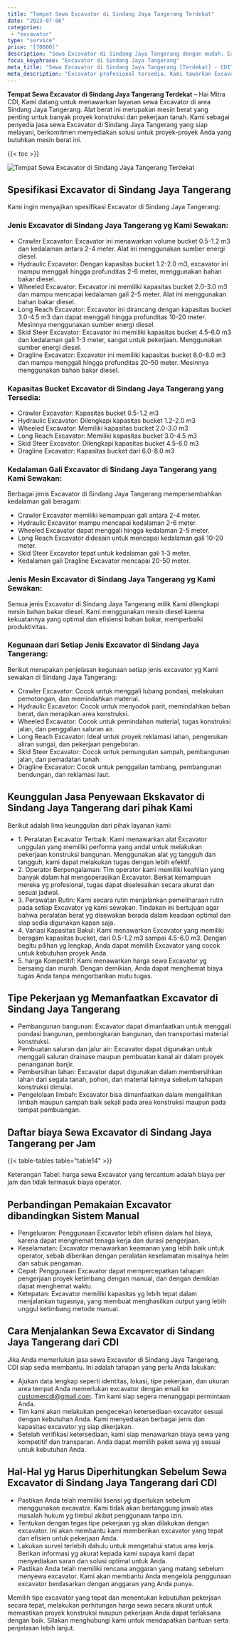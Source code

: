 ```yaml
---
title: "Tempat Sewa Excavator di Sindang Jaya Tangerang Terdekat"
date: "2023-07-06"
categories:
 - "excavator"
type: "service"
price: "[70000]"
description: "Sewa Excavator di Sindang Jaya Tangerang dengan mudah. Excavator menjadi pilihan utama kontraktor untuk menunjang kelancaran pekerjaan. Dapatkan informasi detail."
focus_keyphrase: "Excavator di Sindang Jaya Tangerang"
meta_title: "Sewa Excavator di Sindang Jaya Tangerang [Terdekat] - CDI"
meta_description: "Excavator profesional tersedia. Kami tawarkan Excavator berkualitas untuk menyelesaikan pekerjaan. Penawaran spesial minggu ini tersedia."
---
```


**Tempat Sewa Excavator di Sindang Jaya Tangerang Terdekat** – Hai Mitra CDI, Kami datang untuk menawarkan layanan sewa Excavator di area Sindang Jaya Tangerang. Alat berat ini merupakan mesin berat yang penting untuk banyak proyek konstruksi dan pekerjaan tanah. Kami sebagai penyedia jasa sewa Excavator di Sindang Jaya Tangerang yang siap melayani, berkomitmen menyediakan solusi untuk proyek-proyek Anda yang butuhkan mesin berat ini.

{{< toc >}}

![Tempat Sewa Excavator di Sindang Jaya Tangerang Terdekat](/images/excavator/excavator-06.jpg)

## Spesifikasi Excavator di Sindang Jaya Tangerang

Kami ingin menyajikan spesifikasi Excavator di Sindang Jaya Tangerang:

### Jenis Excavator di Sindang Jaya Tangerang yg Kami Sewakan:

*   Crawler Excavator: Excavator ini menawarkan volume bucket 0.5-1.2 m3 dan kedalaman antara 2-4 meter. Alat ini menggunakan sumber energi diesel.
*   Hydraulic Excavator: Dengan kapasitas bucket 1.2-2.0 m3, excavator ini mampu menggali hingga profunditas 2-6 meter, menggunakan bahan bakar diesel.
*   Wheeled Excavator: Excavator ini memiliki kapasitas bucket 2.0-3.0 m3 dan mampu mencapai kedalaman gali 2-5 meter. Alat ini menggunakan bahan bakar diesel.
*   Long Reach Excavator: Excavator ini dirancang dengan kapasitas bucket 3.0-4.5 m3 dan dapat menggali hingga profunditas 10-20 meter. Mesinnya menggunakan sumber energi diesel.
*   Skid Steer Excavator: Excavator ini memiliki kapasitas bucket 4.5-6.0 m3 dan kedalaman gali 1-3 meter, sangat untuk pekerjaan. Menggunakan sumber energi diesel.
*   Dragline Excavator: Excavator ini memiliki kapasitas bucket 6.0-8.0 m3 dan mampu menggali hingga profunditas 20-50 meter. Mesinnya menggunakan bahan bakar diesel.

### Kapasitas Bucket Excavator di Sindang Jaya Tangerang yang Tersedia:

*   Crawler Excavator: Kapasitas bucket 0.5-1.2 m3
*   Hydraulic Excavator: Dilengkapi kapasitas bucket 1.2-2.0 m3
*   Wheeled Excavator: Memiliki kapasitas bucket 2.0-3.0 m3
*   Long Reach Excavator: Memiliki kapasitas bucket 3.0-4.5 m3
*   Skid Steer Excavator: Dilengkapi kapasitas bucket 4.5-6.0 m3
*   Dragline Excavator: Kapasitas bucket dari 6.0-8.0 m3

### Kedalaman Gali Excavator di Sindang Jaya Tangerang yang Kami Sewakan:

Berbagai jenis Excavator di Sindang Jaya Tangerang mempersembahkan kedalaman gali beragam:

*   Crawler Excavator memiliki kemampuan gali antara 2-4 meter.
*   Hydraulic Excavator mampu mencapai kedalaman 2-6 meter.
*   Wheeled Excavator dapat menggali hingga kedalaman 2-5 meter.
*   Long Reach Excavator didesain untuk mencapai kedalaman gali 10-20 meter.
*   Skid Steer Excavator tepat untuk kedalaman gali 1-3 meter.
*   Kedalaman gali Dragline Excavator mencapai 20-50 meter.

### Jenis Mesin Excavator di Sindang Jaya Tangerang yg Kami Sewakan:

Semua jenis Excavator di Sindang Jaya Tangerang milik Kami dilengkapi mesin bahan bakar diesel. Kami menggunakan mesin diesel karena kekuatannya yang optimal dan efisiensi bahan bakar, memperbaiki produktivitas.

### Kegunaan dari Setiap Jenis Excavator di Sindang Jaya Tangerang:

Berikut merupakan penjelasan kegunaan setiap jenis excavator yg Kami sewakan di Sindang Jaya Tangerang:

*   Crawler Excavator: Cocok untuk menggali lubang pondasi, melakukan pemotongan, dan memindahkan material.
*   Hydraulic Excavator: Cocok untuk menyodok parit, memindahkan beban berat, dan merapikan area konstruksi.
*   Wheeled Excavator: Cocok untuk pemindahan material, tugas konstruksi jalan, dan penggalian saluran air.
*   Long Reach Excavator: Ideal untuk proyek reklamasi lahan, pengerukan aliran sungai, dan pekerjaan pengeboran.
*   Skid Steer Excavator: Cocok untuk pemungutan sampah, pembangunan jalan, dan pemadatan tanah.
*   Dragline Excavator: Cocok untuk penggalian tambang, pembangunan bendungan, dan reklamasi laut.

## Keunggulan Jasa Penyewaan Ekskavator di Sindang Jaya Tangerang dari pihak Kami

Berikut adalah lima keunggulan dari pihak layanan kami:

*   1\. Peralatan Excavator Terbaik: Kami menawarkan alat Excavator unggulan yang memiliki performa yang andal untuk melakukan pekerjaan konstruksi bangunan. Menggunakan alat yg tangguh dan tangguh, kami dapat melakukan tugas dengan lebih efektif.
*   2\. Operator Berpengalaman: Tim operator kami memiliki keahlian yang banyak dalam hal mengoperasikan Excavator. Berkat kemampuan mereka yg profesional, tugas dapat diselesaikan secara akurat dan sesuai jadwal.
*   3\. Perawatan Rutin: Kami secara rutin menjalankan pemeliharaan rutin pada setiap Excavator yg kami sewakan. Tindakan ini bertujuan agar bahwa peralatan berat yg disewakan berada dalam keadaan optimal dan siap sedia digunakan kapan saja.
*   4\. Variasi Kapasitas Bakul: Kami menawarkan Excavator yang memiliki beragam kapasitas bucket, dari 0.5-1.2 m3 sampai 4.5-6.0 m3. Dengan begitu pilihan yg lengkap, Anda dapat memilih Excavator yang cocok untuk kebutuhan proyek Anda.
*   5\. harga Kompetitif: Kami menawarkan harga sewa Excavator yg bersaing dan murah. Dengan demikian, Anda dapat menghemat biaya tugas Anda tanpa mengorbankan mutu tugas.

## Tipe Pekerjaan yg Memanfaatkan Excavator di Sindang Jaya Tangerang

*   Pembangunan bangunan: Excavator dapat dimanfaatkan untuk menggali pondasi bangunan, pembongkaran bangunan, dan transportasi material konstruksi.
*   Pembuatan saluran dan jalur air: Excavator dapat digunakan untuk menggali saluran drainase maupun pembuatan kanal air dalam proyek penanganan banjir.
*   Pembersihan lahan: Excavator dapat digunakan dalam membersihkan lahan dari segala tanah, pohon, dan material lainnya sebelum tahapan konstruksi dimulai.
*   Pengelolaan limbah: Excavator bisa dimanfaatkan dalam mengalihkan limbah maupun sampah baik sekali pada area konstruksi maupun pada tempat pembuangan.

## Daftar biaya Sewa Excavator di Sindang Jaya Tangerang per Jam

{{< table-tables table="table14" >}}

Keterangan Tabel: harga sewa Excavator yang tercantum adalah biaya per jam dan tidak termasuk biaya operator.

## Perbandingan Pemakaian Excavator dibandingkan Sistem Manual

*   Pengeluaran: Penggunaan Excavator lebih efisien dalam hal biaya, karena dapat menghemat tenaga kerja dan durasi pengerjaan.
*   Keselamatan: Excavator menawarkan keamanan yang lebih baik untuk operator, sebab diberikan dengan peralatan keselamatan misalnya helm dan sabuk pengaman.
*   Cepat: Penggunaan Excavator dapat mempercepatkan tahapan pengerjaan proyek ketimbang dengan manual, dan dengan demikian dapat menghemat waktu.
*   Ketepatan: Excavator memiliki kapasitas yg lebih tepat dalam menjalankan tugasnya, yang membuat menghasilkan output yang lebih unggul ketimbang metode manual.

## Cara Menjalankan Sewa Excavator di Sindang Jaya Tangerang dari CDI

Jika Anda memerlukan jasa sewa Excavator di Sindang Jaya Tangerang, CDI siap sedia membantu. Ini adalah tahapan yang perlu Anda lakukan:

*   Ajukan data lengkap seperti identitas, lokasi, tipe pekerjaan, dan ukuran area tempat Anda memerlukan excavator dengan email ke customercdi@gmail.com. Tim kami siap segera menanggapi permintaan Anda.
*   Tim kami akan melakukan pengecekan ketersediaan excavator sesuai dengan kebutuhan Anda. Kami menyediakan berbagai jenis dan kapasitas excavator yg siap dikerjakan.
*   Setelah verifikasi ketersediaan, kami siap menawarkan biaya sewa yang kompetitif dan transparan. Anda dapat memilih paket sewa yg sesuai untuk kebutuhan Anda.

## Hal-Hal yg Harus Diperhitungkan Sebelum Sewa Excavator di Sindang Jaya Tangerang dari CDI

*   Pastikan Anda telah memiliki lisensi yg diperlukan sebelum menggunakan excavator. Kami tidak akan bertanggung jawab atas masalah hukum yg timbul akibat penggunaan tanpa izin.
*   Tentukan dengan tegas tipe pekerjaan yg akan dilakukan dengan excavator. Ini akan membantu kami memberikan excavator yang tepat dan efisien untuk pekerjaan Anda.
*   Lakukan survei terlebih dahulu untuk mengetahui status area kerja. Berikan informasi yg akurat kepada kami supaya kami dapat menyediakan saran dan solusi optimal untuk Anda.
*   Pastikan Anda telah memiliki rencana anggaran yang matang sebelum menyewa excavator. Kami akan membantu Anda mengelola penggunaan excavator berdasarkan dengan anggaran yang Anda punya.

Memilih tipe excavator yang tepat dan menentukan kebutuhan pekerjaan secara tepat, melakukan perhitungan harga sewa secara akurat untuk memastikan proyek konstruksi maupun pekerjaan Anda dapat terlaksana dengan baik. Silakan menghubungi kami untuk mendapatkan bantuan serta penjelasan lebih lanjut.